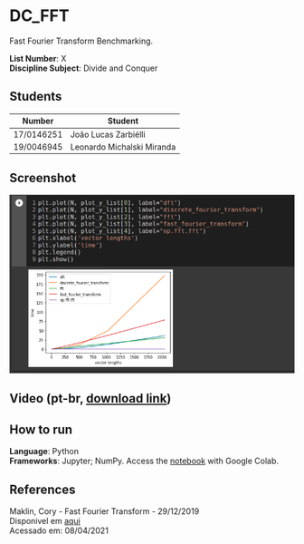 # DC_FFT
Fast Fourier Transform Benchmarking.


**List Number**: X<br>
**Discipline Subject**: Divide and Conquer<br>

## Students
|Number | Student |
| -- | -- |
| 17/0146251  |  João Lucas Zarbiélli |
| 19/0046945  |  Leonardo Michalski Miranda |

## Screenshot
![Screenshot](assets/screenshot.png)

## Video (pt-br, [download link](https://raw.githubusercontent.com/projeto-de-algoritmos/DC_FFT/main/assets/video.mp4))

## How to run
**Language**: Python <br>
**Frameworks**: Jupyter; NumPy.
Access the [notebook](http://colab.research.google.com/github/projeto-de-algoritmos/DC_FFT/blob/main/fft.ipynb) with Google Colab.

## References

Maklin, Cory - Fast Fourier Transform - 29/12/2019 <br>
Disponivel em [aqui](https://towardsdatascience.com/fast-fourier-transform-937926e591cb) <br>
Acessado em: 08/04/2021 <br>
